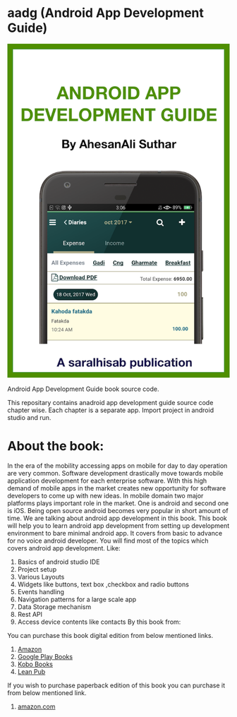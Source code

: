 # aadg (Android App Development Guide)
![Book Cover](https://github.com/ahesanali/aadg/blob/master/android-book-cover.png)

Android App Development Guide book source code.


This repositary contains anadroid app development guide source code chapter wise.
Each chapter is a separate app. Import project in android studio and run.

# About the book:

In the era of the mobility accessing apps on mobile for day to day operation are very common. Software development drastically move towards mobile application development for each enterprise software. With this high demand of mobile apps in the market creates new opportunity for software developers to come up with new ideas. In mobile domain two major platforms plays important role in the market. One is android and second one is iOS. Being open source android becomes very popular in short amount of time. We are talking about android app development in this book. This book will help you to learn android app development from setting up development environment to bare minimal android app. It covers from basic to advance for no voice android developer. You will find most of the topics which covers android app development. Like:

1. Basics of android studio IDE
2. Project setup
3. Various Layouts
4. Widgets like buttons, text box ,checkbox and radio buttons
5. Events handling
6. Navigation patterns for a large scale app
7. Data Storage mechanism
8. Rest API
9. Access device contents like contacts
By this book from:

You can purchase this book digital edition from below mentioned links.

1. [Amazon](https://www.amazon.in/dp/B08DTBMTBP)
2. [Google Play Books](https://play.google.com/store/books/details/Ahesanali_Suthar_Android_app_development_guide?id=jgufDwAAQBAJ&hl=en)
3. [Kobo Books](https://www.kobo.com/in/en/ebook/android-app-development-guide)
4. [Lean Pub](https://leanpub.com/android-book/)

If you wish to purchase paperback edition of this book you can purchase it from below mentioned link.
1. [amazon.com](https://www.amazon.com/Android-development-guide-AhesanAli-Suthar/dp/B08DSS7LL3/ref=sr_1_8?keywords=Android+app+development+guide&qid=1601787184&sr=8-8)
